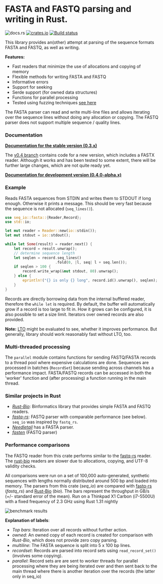 
# FASTA and FASTQ parsing and writing in Rust.

![docs.rs](https://docs.rs/seq_io/badge.svg)
[![crates.io](https://img.shields.io/crates/v/seq_io.svg)](https://crates.io/crates/seq_io)
[![Build status](https://github.com/markschl/seq_io/workflows/ci/badge.svg)](https://github.com/markschl/seq_io/actions)

This library provides an(other) attempt at parsing of the sequence formats FASTA and FASTQ, as well as writing.

**Features:**

* Fast readers that minimize the use of allocations and copying of memory
* Flexible methods for writing FASTA and FASTQ
* Informative errors
* Support for seeking
* Serde support (for owned data structures)
* Functions for parallel processing
* Tested using fuzzing techniques [see here](fuzz/README.md)

The FASTA parser can read and write multi-line files and allows
iterating over the sequence lines without doing any allocation or
copying. The FASTQ parser does not support multiple sequence / quality lines.

### Documentation

[**Documentation for the stable version (0.3.x)**](https://docs.rs/seq_io)

The [v0.4 branch](https://github.com/markschl/seq_io/tree/v0.4) contains code for a new
version, which includes a FASTX reader. Although it works and has been tested to some
extent, there will be further large changes, which are not quite ready yet.

[**Documentation for development version (0.4.0-alpha.x)**](https://docs.rs/seq_io/0.4.0-alpha.0/seq_io/index.html)

### Example
Reads FASTA sequences from STDIN and writes them to STDOUT
if long enough. Otherwise it prints a message. This should
be very fast because the sequence is not allocated (`seq_lines()`).
```rust
use seq_io::fasta::{Reader,Record};
use std::io;

let mut reader = Reader::new(io::stdin());
let mut stdout = io::stdout();

while let Some(result) = reader.next() {
    let record = result.unwrap();
    // determine sequence length
    let seqlen = record.seq_lines()
                       .fold(0, |l, seq| l + seq.len());
    if seqlen > 100 {
        record.write_wrap(&mut stdout, 80).unwrap();
    } else {
        eprintln!("{} is only {} long", record.id().unwrap(), seqlen);
    }
}
```

Records are directly borrowing data from the internal buffered reader,
therefore the `while let` is required. By default, the buffer will automatically
grow if a record is too large to fit in. How it grows can be configured, it is
also possible to set a size limit. Iterators over owned records are also provided.

**Note:** [LTO](https://doc.rust-lang.org/cargo/reference/profiles.html#lto)
might be evaluated to see, whether it improves performance. But generally, library should
work reasonably fast without LTO, too.

### Multi-threaded processing

The `parallel` module contains functions for sending FASTQ/FASTA
records to a thread pool where expensive calculations are done.
Sequences are processed in batches (`RecordSet`) because sending across
channels has a performance impact. FASTA/FASTQ records can be accessed in
both the 'worker' function and (after processing) a function running in the
main thread.

### Similar projects in Rust

* *[Rust-Bio](https://rust-bio.github.io)*: Binformatics library that provides
  simple FASTA and FASTQ readers.
* *[fastq-rs](https://github.com/aseyboldt/fastq-rs)*: FASTQ parser with
  comparable performance (see below). `seq_io` was inspired by `fastq_rs`.
* *[Needletail](https://github.com/onecodex/needletail)* has a FASTA parser.
* *[fasten](https://github.com/lskatz/fasten)* (FASTQ parser)

### Performance comparisons

The FASTQ reader from this crate performs similar to the
[fastq-rs](https://github.com/aseyboldt/fastq-rs) reader.
The [rust-bio](http://rust-bio.github.io/) readers are slower due
to allocations, copying, and UTF-8 validity checks.

All comparisons were run on a set of 100,000 auto-generated, synthetic sequences
with lengths normally distributed around 500 bp and loaded into memory.
The parsers from this crate (*seq_io*) are compared with [fastq-rs](https://github.com/aseyboldt/fastq-rs) (*fastq_rs*)
and [Rust-Bio](https://rust-bio.github.io/) (*bio*).
The bars represent the throughput in GB/s (+/- standard error of the mean).
Run on a Thinkpad X1 Carbon (i7-5500U) with a fixed frequency of 2.3 GHz
using Rust 1.31 nightly

![benchmark results](bench_results/reader_comparison_simple.png)

**Explanation of labels**:

* *Top bars*: Iteration over all records without further action.
* *owned*: An owned copy of each record is created for comparison with *Rust-Bio*,
  which does not provide zero copy parsing.
* *multiline*: The FASTA sequence is split into 5 x 100 bp lines.
* *recordset*: Records are parsed into record sets using `read_record_set()` (involves some copying).
* *parallel*: Record sets are are sent to worker threads for parallel processing
  where they are being iterated over and then sent back to the main thread
  where there is another iteration over the records (the latter only in seq_io)
